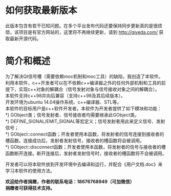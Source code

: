 # 如何获取最新版本
此版本包含有若干已知问题。在多个平台发布代码还要保持同步更新真的是很烦琐，该项目是有官方网站的，这里将不再继续更新，请到 http://giveda.com/ 获取最新开源代码。

# 简介和概述  

为了解决Qt信号槽（需要依赖moc机制和moc工具）的缺陷，我创造了本软件。  
利用本软件，c++开发者可以在不依赖c++编译器之外的任何外部机制和工具的前提下，实现c++对象的解耦合（信号发射对象与信号接收对象之间的解耦合）。  
本软件支持c++98并向后兼容（支持c++98及其后续版本）。  
开发环境为ubuntu 14.04操作系统、c++编译器、STL等。  
本软件的目标用户是c++软件开发者。本软件为开发者提供了如下模块和功能：  
*) GObject类；信号发射者、信号接收者均需要继承此GObject类。  
*) DEFINE_SIGNAL/EMIT_SIGNAL等宏定义；信号发射者用此来定义信号、发射信号；  
*) GObject::connect函数；开发者使用本函数，将发射者的信号连接到接收者的槽函数。连接成功后，发射者发射信号，接收者的槽函数将会被调用。  
*) GObject::disconnect函数；开发者使用本函数，将发射者的信号与接收者的槽函数断开连接。断开连接后，发射者发射信号时，接收者的槽函数将不会被调用。  

开发者可以将本软件放到开发环境中去编译和运行，并配合《用户文档.doc》来学习本软件的使用方法。 

 **欢迎给作者捐赠，作者的联系电话：18676768949（可加微信）**  
  **捐赠者可获得技术支持。**    
